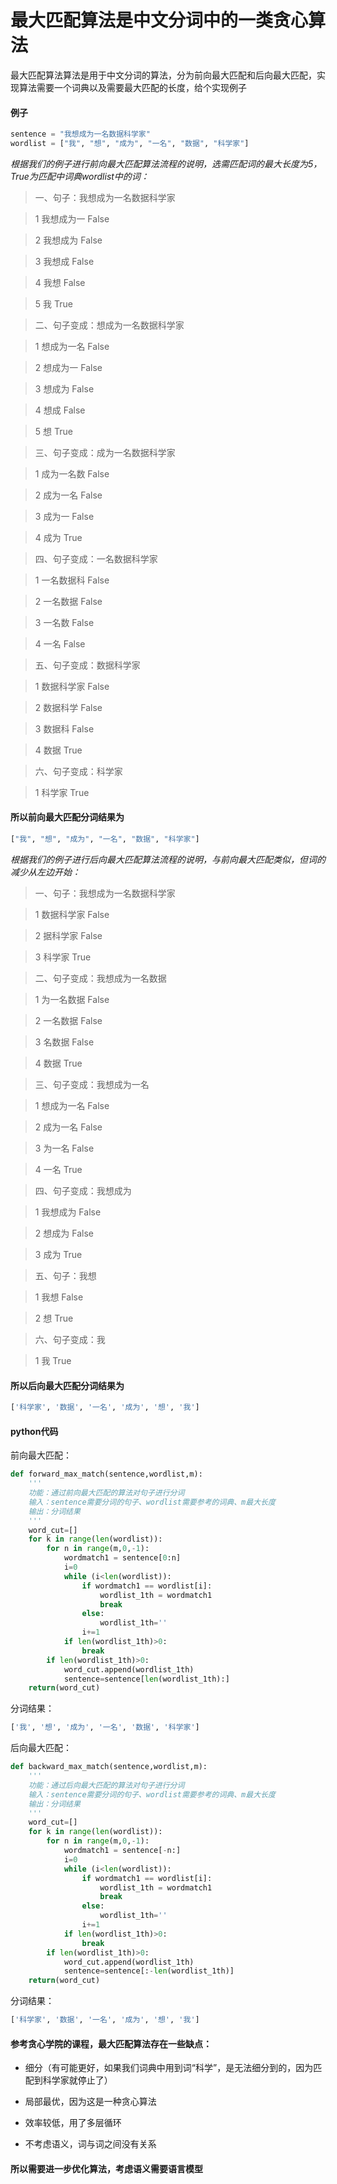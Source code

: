 # 最大匹配算法是中文分词中的一类贪心算法

最大匹配算法算法是用于中文分词的算法，分为前向最大匹配和后向最大匹配，实现算法需要一个词典以及需要最大匹配的长度，给个实现例子

#### 例子
```python
sentence = "我想成为一名数据科学家"
wordlist = ["我", "想", "成为", "一名", "数据", "科学家"]    
```

*根据我们的例子进行前向最大匹配算法流程的说明，选需匹配词的最大长度为5，True为匹配中词典wordlist中的词：*

> 一、句子：我想成为一名数据科学家

>1 我想成为一 False

>2 我想成为 False

>3 我想成 False

>4 我想 False

>5 我 True

>二、句子变成：想成为一名数据科学家

>1 想成为一名 False

>2 想成为一 False

>3 想成为 False

>4 想成 False

>5 想 True

>三、句子变成：成为一名数据科学家

>1 成为一名数 False

>2 成为一名 False

>3 成为一 False

>4 成为 True

>四、句子变成：一名数据科学家

>1 一名数据科 False

>2 一名数据 False

>3 一名数 False

>4 一名 False

>五、句子变成：数据科学家

>1 数据科学家 False

>2 数据科学 False

>3 数据科 False

>4 数据 True

>六、句子变成：科学家

>1 科学家 True



#### 所以前向最大匹配分词结果为
```python
["我", "想", "成为", "一名", "数据", "科学家"]    
```

*根据我们的例子进行后向最大匹配算法流程的说明，与前向最大匹配类似，但词的减少从左边开始：*

>一、句子：我想成为一名数据科学家

>1 数据科学家 False

>2 据科学家 False

>3 科学家 True

>二、句子变成：我想成为一名数据

>1 为一名数据 False

>2 一名数据 False

>3 名数据 False

>4 数据 True

>三、句子变成：我想成为一名

>1 想成为一名 False

>2 成为一名 False

>3 为一名 False

>4 一名 True

>四、句子变成：我想成为

>1 我想成为 False

>2 想成为 False

>3 成为 True

>五、句子：我想

>1 我想 False

>2 想 True

>六、句子变成：我

>1 我 True


#### 所以后向最大匹配分词结果为
```python
['科学家', '数据', '一名', '成为', '想', '我']   
```







#### python代码
前向最大匹配：
```python
def forward_max_match(sentence,wordlist,m):
    '''
    功能：通过前向最大匹配的算法对句子进行分词
    输入：sentence需要分词的句子、wordlist需要参考的词典、m最大长度
    输出：分词结果
    '''
    word_cut=[]
    for k in range(len(wordlist)):
        for n in range(m,0,-1):
            wordmatch1 = sentence[0:n]
            i=0
            while (i<len(wordlist)):
                if wordmatch1 == wordlist[i]:
                    wordlist_1th = wordmatch1
                    break
                else:
                    wordlist_1th=''
                i+=1
            if len(wordlist_1th)>0:
                break
        if len(wordlist_1th)>0:
            word_cut.append(wordlist_1th)
            sentence=sentence[len(wordlist_1th):]
    return(word_cut)    
```

分词结果：
```python
['我', '想', '成为', '一名', '数据', '科学家']
```


后向最大匹配：
```python
def backward_max_match(sentence,wordlist,m):
    '''
    功能：通过后向最大匹配的算法对句子进行分词
    输入：sentence需要分词的句子、wordlist需要参考的词典、m最大长度
    输出：分词结果
    '''
    word_cut=[]
    for k in range(len(wordlist)):
        for n in range(m,0,-1):
            wordmatch1 = sentence[-n:]
            i=0
            while (i<len(wordlist)):
                if wordmatch1 == wordlist[i]:
                    wordlist_1th = wordmatch1
                    break
                else:
                    wordlist_1th=''
                i+=1
            if len(wordlist_1th)>0:
                break
        if len(wordlist_1th)>0:
            word_cut.append(wordlist_1th)
            sentence=sentence[:-len(wordlist_1th)]
    return(word_cut)    
```

分词结果：
```python
['科学家', '数据', '一名', '成为', '想', '我']
```

#### 参考贪心学院的课程，最大匹配算法存在一些缺点：

- 细分（有可能更好，如果我们词典中用到词“科学”，是无法细分到的，因为匹配到科学家就停止了）

- 局部最优，因为这是一种贪心算法

- 效率较低，用了多层循环

- 不考虑语义，词与词之间没有关系

#### 所以需要进一步优化算法，考虑语义需要语言模型
